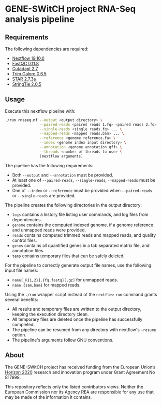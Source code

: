 # GENE-SWitCH project RNA-Seq analysis pipeline

## Requirements

The following dependencies are required:

- [Nextflow 19.10.0](https://www.nextflow.io/docs/latest/getstarted.html)
- [FastQC 0.11.8](https://github.com/s-andrews/FastQC)
- [Cutadapt 2.7](https://cutadapt.readthedocs.io/en/stable/installation.html)
- [Trim Galore 0.6.5](https://github.com/FelixKrueger/TrimGalore)
- [STAR 2.7.3a](https://github.com/alexdobin/STAR)
- [StringTie 2.0.5](https://github.com/gpertea/stringtie)

## Usage

Execute this nextflow pipeline with:

```bash
./run rnaseq.nf --output <output directory> \
                --paired-reads <paired reads 1.fq> <paired reads 2.fq> ... \
                --single-reads <single reads.fq> ... \
                --mapped-reads <mapped reads.bam> ... \
                --reference <genome reference.fa> \
                --index <genome index input directory> \
                --annotation <genome annotation.gff> \
                --threads <number of threads to use> \
                [nextflow arguments]
```

The pipeline has the following requirements:
- Both `--output` and `--annotation` must be provided.
- At least one of `--paired-reads`, `--single-reads`, `--mapped-reads` must be provided.
- One of `--index` or `--reference` must be provided when `--paired-reads` or `--single-reads` are provided.

The pipeline creates the following directories in the output directory:
- `logs` contains a history file listing user commands, and log files from dependencies.
- `genome` contains the computed indexed genome, if a genome reference and unmapped reads were provided.
- `reads` contains computed trimmed reads and mapped reads, and quality control files.
- `genes` contains all quantified genes in a tab separated matrix file, and annotation files.
- `temp` contains temporary files that can be safely deleted.

For the pipeline to correctly generate output file names, use the following input file names:
- `name[_R{1,2}].{fq,fastq}[.gz]` for unmapped reads.
- `name.{sam,bam}` for mapped reads.

Using the `./run` wrapper script instead of the `nextflow run` command grants several benefits:
- All results and temporary files are written to the output directory, keeping the execution directory clean.
- All temporary files are deleted once the pipeline has successfully completed.
- The pipeline can be resumed from any directory with nextflow's `-resume` option.
- The pipeline's arguments follow GNU conventions.

## About

The GENE-SWitCH project has received funding from the European Union’s [Horizon 2020](https://ec.europa.eu/programmes/horizon2020/) research and innovation program under Grant Agreement No 817998.

This repository reflects only the listed contributors views. Neither the European Commission nor its Agency REA are responsible for any use that may be made of the information it contains.

